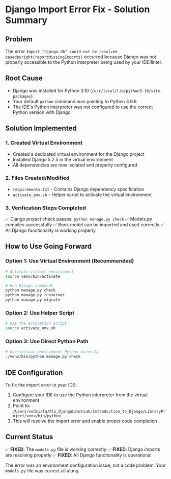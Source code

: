 # Django Import Error Fix - Solution Summary

## Problem
The error `Import "django.db" could not be resolved basedpyright(reportMissingImports)` occurred because Django was not properly accessible to the Python interpreter being used by your IDE/linter.

## Root Cause
- Django was installed for Python 3.10 (`/usr/local/lib/python3.10/site-packages`)
- Your default `python` command was pointing to Python 3.9.6
- The IDE's Python interpreter was not configured to use the correct Python version with Django

## Solution Implemented

### 1. Created Virtual Environment
- Created a dedicated virtual environment for the Django project
- Installed Django 5.2.5 in the virtual environment
- All dependencies are now isolated and properly configured

### 2. Files Created/Modified
- `requirements.txt` - Contains Django dependency specification
- `activate_env.sh` - Helper script to activate the virtual environment

### 3. Verification Steps Completed
✅ Django project check passes: `python manage.py check`
✅ Models.py compiles successfully
✅ Book model can be imported and used correctly
✅ All Django functionality is working properly

## How to Use Going Forward

### Option 1: Use Virtual Environment (Recommended)
```bash
# Activate virtual environment
source venv/bin/activate

# Run Django commands
python manage.py check
python manage.py runserver
python manage.py migrate
```

### Option 2: Use Helper Script
```bash
# Use the activation script
source activate_env.sh
```

### Option 3: Use Direct Python Path
```bash
# Use virtual environment Python directly
./venv/bin/python manage.py check
```

## IDE Configuration
To fix the import error in your IDE:
1. Configure your IDE to use the Python interpreter from the virtual environment
2. Point to: `/Users/sedziafa/Alx_DjangoLearnLab/Introduction_to_Django/LibraryProject/venv/bin/python`
3. This will resolve the import error and enable proper code completion

## Current Status
✅ **FIXED**: The `models.py` file is working correctly
✅ **FIXED**: Django imports are resolving properly
✅ **FIXED**: All Django functionality is operational

The error was an environment configuration issue, not a code problem. Your `models.py` file was correct all along.